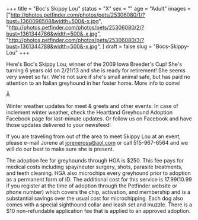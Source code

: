 +++
title = "Boc's Skippy Lou"
status = "X"
sex = ""
age = "Adult"
images = ["http://photos.petfinder.com/photos/pets/25306080/1/?bust=1360098508&width=500&-x.jpg",
"http://photos.petfinder.com/photos/pets/25306080/2/?bust=1361344786&width=500&-x.jpg",
"http://photos.petfinder.com/photos/pets/25306080/3/?bust=1361344788&width=500&-x.jpg",
]
draft = false
slug = "Bocs-Skippy-Lou"
+++

Here's Boc's Skippy Lou, winner of the 2009 Iowa Breeder's Cup! She's turning 6 years old on 2/21/13 and she is ready for retirement! She seems very sweet so far. We're not sure if she's small animal safe, but has paid no attention to an Italian greyhound in her foster home. More info to come!


Â 


Winter weather updates for meet & greets and other events: In case of inclement winter weather, check the Heartland Greyhound Adoption Facebook page for last-minute updates. Or follow us on Facebook and have those updates delivered to your newsfeed!


If you are traveling from out of the area to meet Skippy Lou at an event, please e-mail Jorene at joreneross@aol.com or call 515-967-6564 and we will do our best to make sure she is present.

The adoption fee for greyhounds through HGA is $250. This fee pays for medical costs including spay/neuter surgery, shots, parasite treatments, and teeth cleaning. HGA also microchips every greyhound prior to adoption as a permanent form of ID. The additional cost for this service is $17.99 ($10.99 if you register at the time of adoption through the Petfinder website or phone number) which covers the chip, activation, and membership and is a substantial savings over the usual cost for microchipping. Each dog also comes with a special sighthound collar and leash set and muzzle. There is a $10 non-refundable application fee that is applied to an approved adoption.

